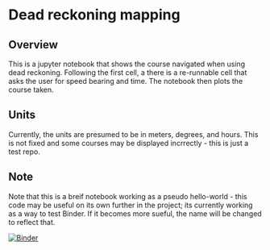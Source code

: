 # Dead reckoning mapping

## Overview

This is a jupyter notebook that shows the course navigated when using dead reckoning. Following the first cell, a there is a re-runnable cell that asks the user for speed bearing and time. The notebook then plots the course taken.

## Units

Currently, the units are presumed to be in meters, degrees, and hours. This is not fixed and some courses may be displayed incrrectly - this is just a test repo. 

## Note

Note that this is a breif notebook working as a pseudo hello-world - this code may be useful on its own further in the project; its currently working as a way to test Binder. If it becomes more sueful, the name will be changed to reflect that.


[![Binder](https://mybinder.org/badge_logo.svg)](https://mybinder.org/v2/gh/AndrewBewseyTNA/binder-test-dead-reckoning/main)